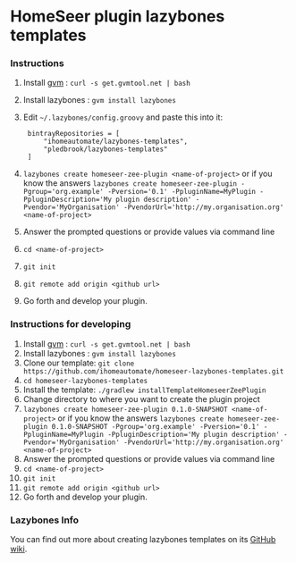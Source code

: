 HomeSeer plugin lazybones templates
===================================

### Instructions

1. Install [gvm](http://gvmtool.net/) : `curl -s get.gvmtool.net | bash`
2. Install lazybones : `gvm install lazybones`
3. Edit `~/.lazybones/config.groovy` and paste this into it:

        bintrayRepositories = [
            "ihomeautomate/lazybones-templates",
            "pledbrook/lazybones-templates"
        ]

7. `lazybones create homeseer-zee-plugin <name-of-project>` or if you know the answers `lazybones create homeseer-zee-plugin -Pgroup='org.example' -Pversion='0.1' -PpluginName=MyPlugin -PpluginDescription='My plugin description' -Pvendor='MyOrganisation' -PvendorUrl='http://my.organisation.org' <name-of-project>`
8. Answer the prompted questions or provide values via command line
9. `cd <name-of-project>`
10. `git init`
11. `git remote add origin <github url>`
12. Go forth and develop your plugin.

### Instructions for developing

1. Install [gvm](http://gvmtool.net/) : `curl -s get.gvmtool.net | bash`
2. Install lazybones : `gvm install lazybones`
3. Clone our template: `git clone https://github.com/ihomeautomate/homeseer-lazybones-templates.git`
4. `cd homeseer-lazybones-templates`
5. Install the template: `./gradlew installTemplateHomeseerZeePlugin`
6. Change directory to where you want to create the plugin project
7. `lazybones create homeseer-zee-plugin 0.1.0-SNAPSHOT <name-of-project>` or if you know the answers `lazybones create homeseer-zee-plugin 0.1.0-SNAPSHOT -Pgroup='org.example' -Pversion='0.1' -PpluginName=MyPlugin -PpluginDescription='My plugin description' -Pvendor='MyOrganisation' -PvendorUrl='http://my.organisation.org' <name-of-project>`
8. Answer the prompted questions or provide values via command line
9. `cd <name-of-project>`
10. `git init`
11. `git remote add origin <github url>`
12. Go forth and develop your plugin.

### Lazybones Info

You can find out more about creating lazybones templates on its [GitHub wiki][1].

[1]: https://github.com/pledbrook/lazybones/wiki/Template-developers-guide